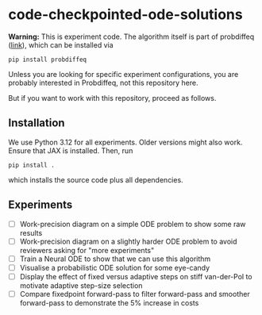 # code-checkpointed-ode-solutions

**Warning:**
This is experiment code.
The algorithm itself is part of probdiffeq ([link](https://pnkraemer.github.io/probdiffeq/)), which can be installed via
```commandline
pip install probdiffeq
```
Unless you are looking for specific experiment configurations,
you are probably interested in Probdiffeq, not this repository here.

But if you want to work with this repository, proceed as follows.

## Installation

We use Python 3.12 for all experiments.
Older versions might also work.
Ensure that JAX is installed.
Then, run
```commandline
pip install .
```
which installs the source code plus all dependencies.

## Experiments

- [ ] Work-precision diagram on a simple ODE problem to show some raw results
- [ ] Work-precision diagram on a slightly harder ODE problem to avoid reviewers asking for "more experiments"
- [ ] Train a Neural ODE to show that we can use this algorithm
- [ ] Visualise a probabilistic ODE solution for some eye-candy
- [ ] Display the effect of fixed versus adaptive steps on stiff van-der-Pol to motivate adaptive step-size selection
- [ ] Compare fixedpoint forward-pass to filter forward-pass and smoother forward-pass to demonstrate the 5% increase in costs
